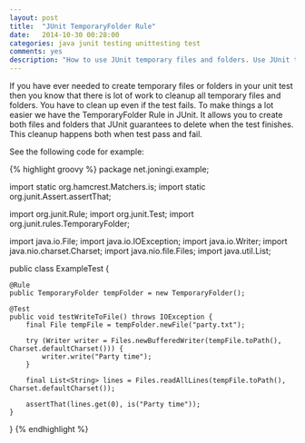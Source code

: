 ```yaml
---
layout: post
title:  "JUnit TemporaryFolder Rule"
date:   2014-10-30 00:28:00
categories: java junit testing unittesting test
comments: yes
description: "How to use JUnit temporary files and folders. Use JUnit to handle and cleanup temporary files"
---
```


If you have ever needed to create temporary files or folders in your unit test then you know that there is lot of work to cleanup all temporary files and folders. You have to clean up even if the test fails.
To make things a lot easier we have the TemporaryFolder Rule in JUnit. It allows you to create both files and folders that JUnit guarantees to delete when the test finishes. This cleanup happens both when test pass and fail.

See the following code for example:

{% highlight groovy %}
package net.joningi.example;


import static org.hamcrest.Matchers.is;
import static org.junit.Assert.assertThat;

import org.junit.Rule;
import org.junit.Test;
import org.junit.rules.TemporaryFolder;

import java.io.File;
import java.io.IOException;
import java.io.Writer;
import java.nio.charset.Charset;
import java.nio.file.Files;
import java.util.List;

public class ExampleTest {

    @Rule
    public TemporaryFolder tempFolder = new TemporaryFolder();

    @Test
    public void testWriteToFile() throws IOException {
        final File tempFile = tempFolder.newFile("party.txt");

        try (Writer writer = Files.newBufferedWriter(tempFile.toPath(), Charset.defaultCharset())) {
            writer.write("Party time");
        }

        final List<String> lines = Files.readAllLines(tempFile.toPath(), Charset.defaultCharset());

        assertThat(lines.get(0), is("Party time"));
    }
}
{% endhighlight %}

